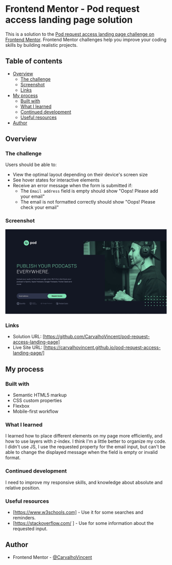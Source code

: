# Frontend Mentor - Pod request access landing page solution

This is a solution to the [Pod request access landing page challenge on Frontend Mentor](https://www.frontendmentor.io/challenges/pod-request-access-landing-page-eyTmdkLSG). Frontend Mentor challenges help you improve your coding skills by building realistic projects. 

## Table of contents

- [Overview](#overview)
  - [The challenge](#the-challenge)
  - [Screenshot](#screenshot)
  - [Links](#links)
- [My process](#my-process)
  - [Built with](#built-with)
  - [What I learned](#what-i-learned)
  - [Continued development](#continued-development)
  - [Useful resources](#useful-resources)
- [Author](#author)


## Overview

### The challenge

Users should be able to:

- View the optimal layout depending on their device's screen size
- See hover states for interactive elements
- Receive an error message when the form is submitted if:
  - The `Email address` field is empty should show "Oops! Please add your email"
  - The email is not formatted correctly should show "Oops! Please check your email"

### Screenshot

![](./screenshot.jpg)



### Links

- Solution URL: [https://github.com/CarvalhoVincent/pod-request-access-landing-page]
- Live Site URL: [https://carvalhovincent.github.io/pod-request-access-landing-page/]

## My process

### Built with

- Semantic HTML5 markup
- CSS custom properties
- Flexbox
- Mobile-first workflow



### What I learned

I learned how to place different elements on my page more efficiently, and how to use layers with z-index. I think I'm a little better to organize my code. 
I didn't use JS, I use the requested property for the email input, but can't be able to change the displayed message when the field is empty or invalid format.

### Continued development

I need to improve my responsive skills, and knowledge about absolute and relative position.


### Useful resources

- [https://www.w3schools.com] - Use it for some searches and reminders.
- [https://stackoverflow.com/ ] - Use for some information about the requested input.


## Author

- Frontend Mentor - [@CarvalhoVincent](https://www.frontendmentor.io/profile/CarvalhoVincent)